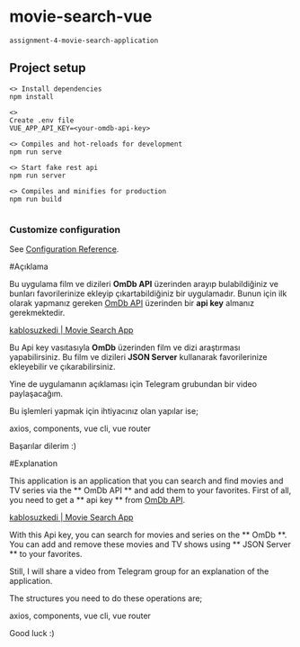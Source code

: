 # movie-search-vue

`assignment-4-movie-search-application`

## Project setup

```
<> Install dependencies
npm install

<>
Create .env file
VUE_APP_API_KEY=<your-omdb-api-key>

<> Compiles and hot-reloads for development
npm run serve

<> Start fake rest api
npm run server

<> Compiles and minifies for production
npm run build


```

### Customize configuration

See [Configuration Reference](https://cli.vuejs.org/config/).

#Açıklama

Bu uygulama film ve dizileri **OmDb API** üzerinden arayıp bulabildiğiniz ve bunları favorilerinize ekleyip çıkartabildiğiniz bir uygulamadır. Bunun için ilk olarak yapmanız gereken [OmDb API](http://www.omdbapi.com/) üzerinden bir **api key** almanız gerekmektedir.

[kablosuzkedi | Movie Search App](https://www.youtube.com/watch?v=V2j9ENz0hP4&t=2563s)

Bu Api key vasıtasıyla **OmDb** üzerinden film ve dizi araştırması yapabilirsiniz. Bu film ve dizileri **JSON Server** kullanarak favorilerinize ekleyebilir ve çıkarabilirsiniz.

Yine de uygulamanın açıklaması için Telegram grubundan bir video paylaşacağım.

Bu işlemleri yapmak için ihtiyacınız olan yapılar ise;

axios, components, vue cli, vue router

Başarılar dilerim :)

#Explanation

This application is an application that you can search and find movies and TV series via the ** OmDb API ** and add them to your favorites. First of all, you need to get a ** api key ** from [OmDb API](http://www.omdbapi.com/).

[kablosuzkedi | Movie Search App](https://www.youtube.com/watch?v=V2j9ENz0hP4&t=2563s)

With this Api key, you can search for movies and series on the ** OmDb **. You can add and remove these movies and TV shows using ** JSON Server ** to your favorites.

Still, I will share a video from Telegram group for an explanation of the application.

The structures you need to do these operations are;

axios, components, vue cli, vue router

Good luck :)
